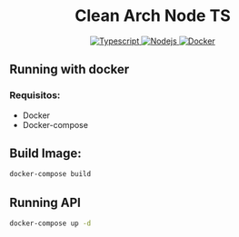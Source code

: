 <h1 align="center">
  Clean Arch Node TS
</h1>


<p align="center">
  <a href="https://www.typescriptlang.org/">
    <img alt="Typescript" src="https://img.shields.io/badge/maintained%20with-Typescript-blue"/>
  </a>
  <a href="https://nodejs.org/en/">
    <img alt="Nodejs" src="https://img.shields.io/badge/maintained%20with-NodeJs-greenblue"/>
  </a>
   <a href="https://docker.com">
    <img alt="Docker" src="https://img.shields.io/badge/maintained%20with-Docker-blue"/>
  </a>
</p>


## Running with docker
  ### Requisitos:

  * Docker
  * Docker-compose

  ## Build Image:

  ```sh
  docker-compose build
  ```
  ## Running API

  ```sh
  docker-compose up -d
  ```
